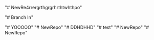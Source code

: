 

"# NewRe4rrergrthgrgrhrthtwhthpo" 

"# Branch In" 

"# YOOOOO" 
"# NewRepo" 
"# DDHDHHD"
"# test" 
"# NewRepo" 
"# NewRepo" 